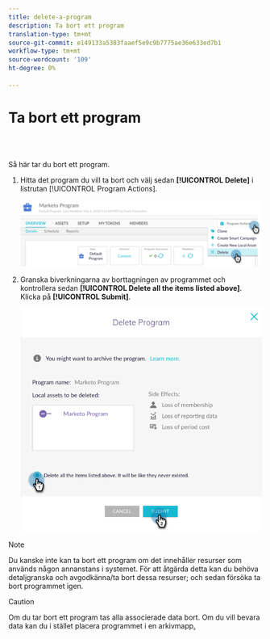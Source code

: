 ```yaml
---
title: delete-a-program
description: Ta bort ett program
translation-type: tm+mt
source-git-commit: e149133a5383faaef5e9c9b7775ae36e633ed7b1
workflow-type: tm+mt
source-wordcount: '109'
ht-degree: 0%

---
```



# Ta bort ett program

<br> 

Så här tar du bort ett program.

1. Hitta det program du vill ta bort och välj sedan **[!UICONTROL Delete]** i listrutan [!UICONTROL Program Actions].

   ![Bild ett](/help/sky/assets/programs/delete-a-program/delete-a-program-1.png)

1. Granska biverkningarna av borttagningen av programmet och kontrollera sedan **[!UICONTROL Delete all the items listed above]**. Klicka på **[!UICONTROL Submit]**.

   ![Bild två](/help/sky/assets/programs/delete-a-program/delete-a-program-2.png)

>[!NOTE]
>
>Du kanske inte kan ta bort ett program om det innehåller resurser som används någon annanstans i systemet. För att åtgärda detta kan du behöva detaljgranska och avgodkänna/ta bort dessa resurser; och sedan försöka ta bort programmet igen.

>[!CAUTION]
>
>Om du tar bort ett program tas alla associerade data bort. Om du vill bevara data kan du i stället placera programmet i en arkivmapp[.](/help/sky/archive-a-program.md)
